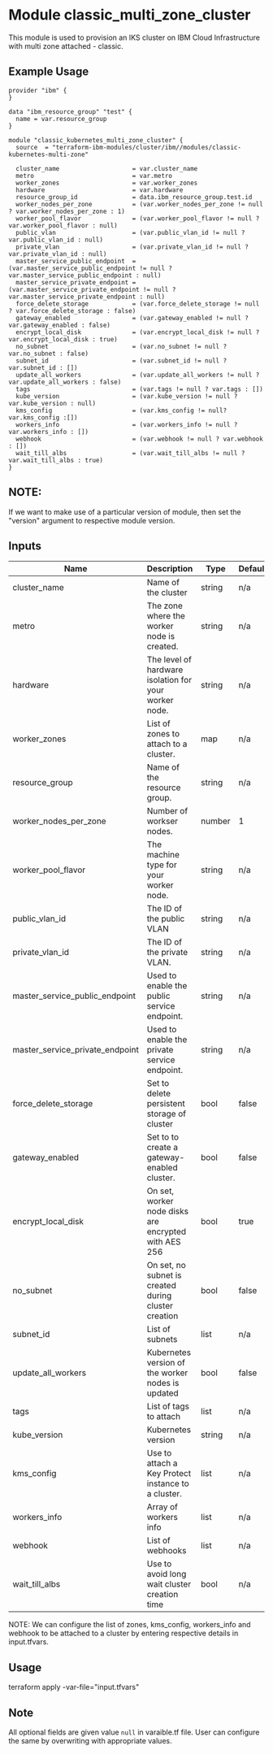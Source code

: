 # Module classic_multi_zone_cluster

This module is used to provision an IKS cluster on IBM Cloud Infrastructure with multi zone attached - classic.

## Example Usage
```
provider "ibm" {
}

data "ibm_resource_group" "test" {
  name = var.resource_group 
}

module "classic_kubernetes_multi_zone_cluster" {
  source  = "terraform-ibm-modules/cluster/ibm//modules/classic-kubernetes-multi-zone"

  cluster_name                    = var.cluster_name
  metro                           = var.metro
  worker_zones                    = var.worker_zones
  hardware                        = var.hardware 
  resource_group_id               = data.ibm_resource_group.test.id
  worker_nodes_per_zone           = (var.worker_nodes_per_zone != null ? var.worker_nodes_per_zone : 1)
  worker_pool_flavor              = (var.worker_pool_flavor != null ? var.worker_pool_flavor : null)
  public_vlan                     = (var.public_vlan_id != null ? var.public_vlan_id : null)
  private_vlan                    = (var.private_vlan_id != null ? var.private_vlan_id : null)
  master_service_public_endpoint  = (var.master_service_public_endpoint != null ? var.master_service_public_endpoint : null)
  master_service_private_endpoint = (var.master_service_private_endpoint != null ? var.master_service_private_endpoint : null)
  force_delete_storage            = (var.force_delete_storage != null ? var.force_delete_storage : false)
  gateway_enabled                 = (var.gateway_enabled != null ? var.gateway_enabled : false)
  encrypt_local_disk              = (var.encrypt_local_disk != null ? var.encrypt_local_disk : true)
  no_subnet                       = (var.no_subnet != null ? var.no_subnet : false)
  subnet_id                       = (var.subnet_id != null ? var.subnet_id : []) 
  update_all_workers              = (var.update_all_workers != null ? var.update_all_workers : false)
  tags                            = (var.tags != null ? var.tags : [])
  kube_version                    = (var.kube_version != null ? var.kube_version : null)
  kms_config                      = (var.kms_config != null? var.kms_config :[])
  workers_info                    = (var.workers_info != null ? var.workers_info : [])
  webhook                         = (var.webhook != null ? var.webhook : [])
  wait_till_albs                  = (var.wait_till_albs != null ? var.wait_till_albs : true)
}
```
## NOTE: 

If we want to make use of a particular version of module, then set the "version" argument to respective module version.


<!-- BEGINNING OF PRE-COMMIT-TERRAFORM DOCS HOOK -->
## Inputs 

| Name                              | Description                                           | Type   | Default | Required |
|-----------------------------------|-------------------------------------------------------|--------|---------|----------|
| cluster\_name                     | Name of the cluster                                   | string | n/a     | yes      |
| metro                             | The zone where the worker node is created.            | string | n/a     | yes      |
| hardware                          | The level of hardware isolation for your worker node. | string | n/a     | yes      |
| worker\_zones                     | List of zones to attach to a cluster.                 | map    | n/a     | yes      |
| resource\_group                   |  Name of the resource group.                          | string | n/a     | no       |
| worker\_nodes\_per\_zone          | Number of workser nodes.                              | number | 1       | no       |
| worker\_pool\_flavor              | The machine type for your worker node.                | string | n/a     | no       |
| public\_vlan\_id                  | The ID of the public VLAN                             | string | n/a     | no       |
| private\_vlan\_id                 | The ID of the private VLAN.                           | string | n/a     | no       |
| master\_service\_public\_endpoint | Used to enable the public service endpoint.           | string | n/a     | no       |
| master\_service\_private\_endpoint| Used to enable the private service endpoint.          | string | n/a     | no       |
| force\_delete\_storage            | Set to delete persistent storage of cluster           | bool   | false   | no       |
| gateway\_enabled                  | Set to to  create a gateway-enabled cluster.          | bool   | false   | no       |
| encrypt\_local\_disk              | On set, worker node disks are encrypted with AES 256  | bool   | true    | no       |
| no\_subnet                        | On set, no subnet is created during cluster creation  | bool   | false   | no       |
| subnet\_id                        | List of subnets                                       | list   | n/a     | no       |
| update\_all\_workers              | Kubernetes version of the worker nodes is updated     | bool   | false   | no       |
| tags                              | List of tags to attach                                | list   | n/a     | no       |
| kube\_version                     | Kubernetes version                                    | string | n/a     | no       |
| kms\_config                       | Use to attach a Key Protect instance to a cluster.    | list   | n/a     | no       |
| workers\_info                     | Array of workers info                                 | list   | n/a     | no       |
| webhook                           | List of webhooks                                      | list   | n/a     | no       |
| wait_till_albs                    | Use to avoid long wait cluster creation time          | bool   | n/a     | no       |

<!-- END OF PRE-COMMIT-TERRAFORM DOCS HOOK -->

NOTE: We can configure the list of zones, kms_config, workers_info and webhook to be attached to a cluster by entering respective details in input.tfvars.

## Usage

terraform apply -var-file="input.tfvars"

## Note

All optional fields are given value `null` in varaible.tf file. User can configure the same by overwriting with appropriate values.

